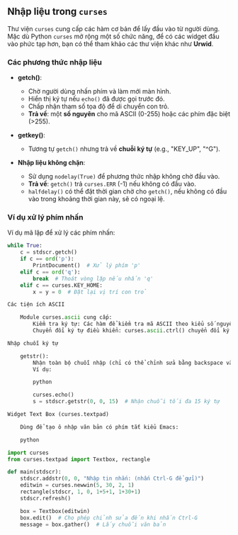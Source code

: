 ## Nhập liệu trong `curses`

Thư viện `curses` cung cấp các hàm cơ bản để lấy đầu vào từ người dùng. Mặc dù Python  `curses` mở rộng một số chức năng, để có các widget đầu vào phức tạp hơn, bạn có thể tham khảo các thư viện khác như **Urwid**.

### Các phương thức nhập liệu

- **getch()**:
  - Chờ người dùng nhấn phím và làm mới màn hình.
  - Hiển thị ký tự nếu `echo()` đã được gọi trước đó.
  - Chấp nhận tham số tọa độ để di chuyển con trỏ.
  - **Trả về**: một **số nguyên** cho mã ASCII (0-255) hoặc các phím đặc biệt (>255).

- **getkey()**:
  - Tương tự `getch()` nhưng trả về **chuỗi ký tự** (e.g., "KEY_UP", "^G").

- **Nhập liệu không chặn**:
  - Sử dụng `nodelay(True)` để phương thức nhập không chờ đầu vào.
  - **Trả về**: `getch()` trả `curses.ERR` (-1) nếu không có đầu vào.
  - `halfdelay()` có thể đặt thời gian chờ cho `getch()`, nếu không có đầu vào trong khoảng thời gian này, sẽ có ngoại lệ.

### Ví dụ xử lý phím nhấn

Ví dụ mã lặp để xử lý các phím nhấn:
```python
while True:
    c = stdscr.getch()
    if c == ord('p'):
        PrintDocument()  # Xử lý phím 'p'
    elif c == ord('q'):
        break  # Thoát vòng lặp nếu nhấn 'q'
    elif c == curses.KEY_HOME:
        x = y = 0  # Đặt lại vị trí con trỏ

Các tiện ích ASCII

    Module curses.ascii cung cấp:
        Kiểm tra ký tự: Các hàm để kiểm tra mã ASCII theo kiểu số nguyên hoặc chuỗi 1 ký tự.
        Chuyển đổi ký tự điều khiển: curses.ascii.ctrl() chuyển đổi ký tự sang dạng điều khiển.

Nhập chuỗi ký tự

    getstr():
        Nhận toàn bộ chuỗi nhập (chỉ có thể chỉnh sửa bằng backspace và Enter).
        Ví dụ:

        python

        curses.echo()
        s = stdscr.getstr(0, 0, 15)  # Nhận chuỗi tối đa 15 ký tự

Widget Text Box (curses.textpad)

    Dùng để tạo ô nhập văn bản có phím tắt kiểu Emacs:

    python

import curses
from curses.textpad import Textbox, rectangle

def main(stdscr):
    stdscr.addstr(0, 0, "Nhập tin nhắn: (nhấn Ctrl-G để gửi)")
    editwin = curses.newwin(5, 30, 2, 1)
    rectangle(stdscr, 1, 0, 1+5+1, 1+30+1)
    stdscr.refresh()

    box = Textbox(editwin)
    box.edit()  # Cho phép chỉnh sửa đến khi nhấn Ctrl-G
    message = box.gather()  # Lấy chuỗi văn bản
